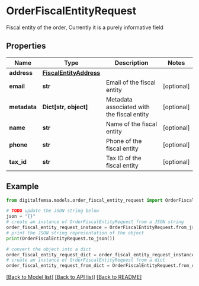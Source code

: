 # OrderFiscalEntityRequest

Fiscal entity of the order, Currently it is a purely informative field

## Properties

Name | Type | Description | Notes
------------ | ------------- | ------------- | -------------
**address** | [**FiscalEntityAddress**](FiscalEntityAddress.md) |  | 
**email** | **str** | Email of the fiscal entity | [optional] 
**metadata** | **Dict[str, object]** | Metadata associated with the fiscal entity | [optional] 
**name** | **str** | Name of the fiscal entity | [optional] 
**phone** | **str** | Phone of the fiscal entity | [optional] 
**tax_id** | **str** | Tax ID of the fiscal entity | [optional] 

## Example

```python
from digitalfemsa.models.order_fiscal_entity_request import OrderFiscalEntityRequest

# TODO update the JSON string below
json = "{}"
# create an instance of OrderFiscalEntityRequest from a JSON string
order_fiscal_entity_request_instance = OrderFiscalEntityRequest.from_json(json)
# print the JSON string representation of the object
print(OrderFiscalEntityRequest.to_json())

# convert the object into a dict
order_fiscal_entity_request_dict = order_fiscal_entity_request_instance.to_dict()
# create an instance of OrderFiscalEntityRequest from a dict
order_fiscal_entity_request_from_dict = OrderFiscalEntityRequest.from_dict(order_fiscal_entity_request_dict)
```
[[Back to Model list]](../README.md#documentation-for-models) [[Back to API list]](../README.md#documentation-for-api-endpoints) [[Back to README]](../README.md)


